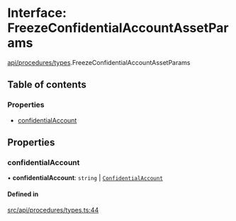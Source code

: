 # Interface: FreezeConfidentialAccountAssetParams

[api/procedures/types](../wiki/api.procedures.types).FreezeConfidentialAccountAssetParams

## Table of contents

### Properties

- [confidentialAccount](../wiki/api.procedures.types.FreezeConfidentialAccountAssetParams#confidentialaccount)

## Properties

### confidentialAccount

• **confidentialAccount**: `string` \| [`ConfidentialAccount`](../wiki/api.entities.ConfidentialAccount.ConfidentialAccount)

#### Defined in

[src/api/procedures/types.ts:44](https://github.com/PolymeshAssociation/polymesh-private-sdk/blob/dd40dc5f/src/api/procedures/types.ts#L44)
